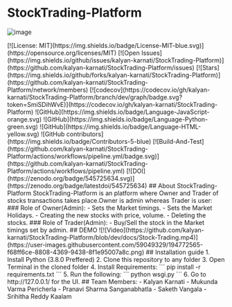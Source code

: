 # StockTrading-Platform
![image](https://user-images.githubusercontent.com/59049329/194774702-6af1c810-5d60-4746-afbd-3df559d41d70.png)
<!-->
[![License: MIT](https://img.shields.io/badge/License-MIT-blue.svg)](https://opensource.org/licenses/MIT)
[![Open Issues](https://img.shields.io/github/issues/kalyan-karnati/StockTrading-Platform)](https://github.com/kalyan-karnati/StockTrading-Platform/issues)
[![Stars](https://img.shields.io/github/forks/kalyan-karnati/StockTrading-Platform)](https://github.com/kalyan-karnati/StockTrading-Platform/network/members)
[![codecov](https://codecov.io/gh/kalyan-karnati/StockTrading-Platform/branch/dev/graph/badge.svg?token=SmiSDihWvE)](https://codecov.io/gh/kalyan-karnati/StockTrading-Platform)
![GitHub](https://img.shields.io/badge/Language-JavaScript-orange.svg)
![GitHub](https://img.shields.io/badge/Language-Python-green.svg)
![GitHub](https://img.shields.io/badge/Language-HTML-yellow.svg)
![GitHub contributors](https://img.shields.io/badge/Contributors-5-blue)
[![Build-And-Test](https://github.com/kalyan-karnati/StockTrading-Platform/actions/workflows/pipeline.yml/badge.svg)](https://github.com/kalyan-karnati/StockTrading-Platform/actions/workflows/pipeline.yml)
[![DOI](https://zenodo.org/badge/545725634.svg)](https://zenodo.org/badge/latestdoi/545725634)


## About StockTrading-Platform

StockTrading-Platform is an platform where Owner and Trader of stocks transactions takes place.Owner is admin whereas Trader is user:
 
 ### Role of Owner(Admin):
 - Sets the Market timings.
 - Sets the Market Holidays.
 - Creating the new stocks with price, volume.
 - Deleting the stocks.
 
 ### Role of Trader(Admin):
 - Buy/Sell the stock in the Market timings set by admin.
 
## DEMO

![![Video](https://github.com/kalyan-karnati/StockTrading-Platform/blob/dev/docs/Stock-Trading.mp4)](https://user-images.githubusercontent.com/59049329/194772565-f68ff6ce-8808-4369-9438-8f1e95007a8c.png)

## Installation guide

1. Install Python (3.8.0 Preffered)

2. Clone this repository to any folder

3. Open Terminal in the cloned folder

4. Install Requirements:
```
  pip install -r requirements.txt
```
5. Run the following:
```
  python wsgi.py
```
6. Go to http://127.0.0.1/ for the UI.



## Team Members:
- Kalyan Karnati
- Mukunda Varma Pericherla
- Pranavi Sharma Sanganabhatla
- Saketh Vangala
- Srihitha Reddy Kaalam
